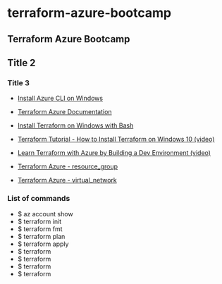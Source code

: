 # terraform-azure-bootcamp

## Terraform Azure Bootcamp

## Title 2

### Title 3
* [Install Azure CLI on Windows](https://learn.microsoft.com/en-us/cli/azure/install-azure-cli-windows?tabs=azure-cli)
* [Terraform Azure Documentation](https://registry.terraform.io/providers/hashicorp/azurerm/latest/docs)
* [Install Terraform on Windows with Bash](https://learn.microsoft.com/en-us/azure/developer/terraform/get-started-windows-bash?tabs=bash)
* [Terraform Tutorial - How to Install Terraform on Windows 10 (video)](https://www.youtube.com/watch?v=ljYzclmsvF4&ab_channel=CloudGuru)
* [Learn Terraform with Azure by Building a Dev Environment (video)](https://www.youtube.com/watch?v=V53AHWun17s&ab_channel=freeCodeCamp.org)

* [Terraform Azure - resource_group](https://registry.terraform.io/providers/hashicorp/azurerm/latest/docs/resources/resource_group)
* [Terraform Azure - virtual_network](https://registry.terraform.io/providers/hashicorp/azurerm/latest/docs/resources/virtual_network)

### List of commands
* $ az account show
* $ terraform init
* $ terraform fmt
* $ terraform plan
* $ terraform apply
* $ terraform 
* $ terraform 
* $ terraform 
* $ terraform 

